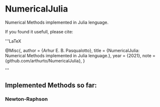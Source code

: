 # NumericalJulia
Numerical Methods implemented in Julia lenguage.

If you found it usefull, please cite: 

'''LaTeX

@Misc{,
  author = 	 {Arhur E. B. Pasqualotto},
  title = 	 {NumericalJulia: Numerical Methods implemented in Julia lenguage.},
  year = 	 {2021},
  note = 	 {github.com/arthurto/NumericalJulia},
}


'''


## Implemented Methods so far:

### Newton-Raphson




